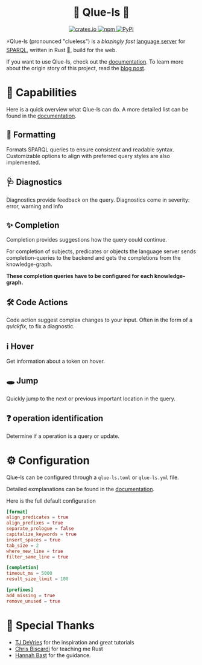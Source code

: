 <h1 align="center">
  🦀 Qlue-ls 🦀
</h1>

<div align="center">
    <a href="https://crates.io/crates/qlue-ls">
        <img alt="crates.io" src="https://img.shields.io/crates/v/qlue-ls.svg" />
    </a>
    <a href="https://www.npmjs.com/package/qlue-ls">
        <img alt="npm" src="https://img.shields.io/npm/v/qlue-ls" />
    </a>
    <a href="https://pypi.org/project/qlue-ls">
        <img alt="PyPI" src="https://img.shields.io/pypi/v/qlue-ls" />
    </a>
</div>

⚡Qlue-ls (pronounced "clueless") is a *blazingly fast* [language server](https://microsoft.github.io/language-server-protocol/specifications/lsp/3.17/specification) for [SPARQL](https://de.wikipedia.org/wiki/SPARQL), written in Rust 🦀, build for the web.

If you want to use Qlue-ls, check out the [documentation](https://docs.qlue-ls.com).
To learn more about the origin story of this project, read the [blog post](https://ad-blog.cs.uni-freiburg.de/post/qlue-ls-a-sparql-language-server/).

# 🚀 Capabilities

Here is a quick overview what Qlue-ls can do.
A more detailed list can be found in the [documentation](https://docs.qlue-ls.com/03_capabilities/).

## 📐 Formatting

Formats SPARQL queries to ensure consistent and readable syntax.
Customizable options to align with preferred query styles are also implemented.

## 🩺 Diagnostics

Diagnostics provide feedback on the query. Diagnostics come in severity: error, warning and info

## ✨ Completion

Completion provides suggestions how the query could continue.

For completion of subjects, predicates or objects the language server sends completion-queries to the backend and gets the completions from the knowledge-graph.

**These completion queries have to be configured for each knowledge-graph.**

## 🛠️ Code Actions

Code action suggest complex changes to your input.
Often in the form of a *quickfix*, to fix a diagnostic.

## ℹ️ Hover

Get information about a token on hover.

## 🕳 Jump

Quickly jump to the next or previous important location in the query.

## ❓ operation identification

Determine if a operation is a query or update.

# ⚙️  Configuration

Qlue-ls can be configured through a `qlue-ls.toml` or `qlue-ls.yml` file.

Detailed exmplanations can be found in the [documentation](https://docs.qlue-ls.com/04_configuration/).

Here is the full default configuration

```toml
[format]
align_predicates = true
align_prefixes = true
separate_prologue = false
capitalize_keywords = true
insert_spaces = true
tab_size = 2
where_new_line = true
filter_same_line = true

[completion]
timeout_ms = 5000
result_size_limit = 100

[prefixes]
add_missing = true
remove_unused = true
```

# 🙏 Special Thanks

* [TJ DeVries](https://github.com/tjdevries) for the inspiration and great tutorials
* [Chris Biscardi](https://github.com/christopherbiscardi) for teaching me Rust
* [Hannah Bast](https://ad.informatik.uni-freiburg.de/staff/bast) for the guidance.
